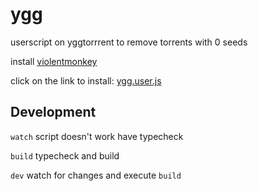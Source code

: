 # ygg

userscript on yggtorrrent to remove torrents with 0 seeds

install [violentmonkey](https://violentmonkey.github.io/get-it/#webextension-compatible-browsers)

click on the link to install: [ygg.user.js](src/ygg.user.js?raw=1)

## Development

`watch` script doesn't work have typecheck

`build` typecheck and build

`dev` watch for changes and execute `build`
